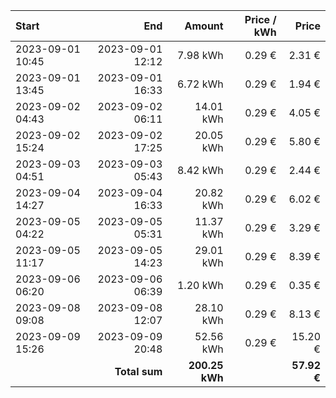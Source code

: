 | Start            |              End |         Amount | Price / kWh |       Price |
| :--------------- | ---------------: | -------------: | ----------: | ----------: |
| 2023-09-01 10:45 | 2023-09-01 12:12 |       7.98 kWh |      0.29 € |      2.31 € |
| 2023-09-01 13:45 | 2023-09-01 16:33 |       6.72 kWh |      0.29 € |      1.94 € |
| 2023-09-02 04:43 | 2023-09-02 06:11 |      14.01 kWh |      0.29 € |      4.05 € |
| 2023-09-02 15:24 | 2023-09-02 17:25 |      20.05 kWh |      0.29 € |      5.80 € |
| 2023-09-03 04:51 | 2023-09-03 05:43 |       8.42 kWh |      0.29 € |      2.44 € |
| 2023-09-04 14:27 | 2023-09-04 16:33 |      20.82 kWh |      0.29 € |      6.02 € |
| 2023-09-05 04:22 | 2023-09-05 05:31 |      11.37 kWh |      0.29 € |      3.29 € |
| 2023-09-05 11:17 | 2023-09-05 14:23 |      29.01 kWh |      0.29 € |      8.39 € |
| 2023-09-06 06:20 | 2023-09-06 06:39 |       1.20 kWh |      0.29 € |      0.35 € |
| 2023-09-08 09:08 | 2023-09-08 12:07 |      28.10 kWh |      0.29 € |      8.13 € |
| 2023-09-09 15:26 | 2023-09-09 20:48 |      52.56 kWh |      0.29 € |     15.20 € |
|                  |    **Total sum** | **200.25 kWh** |             | **57.92 €** |